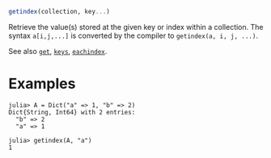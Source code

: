 ```julia
getindex(collection, key...)
```

Retrieve the value(s) stored at the given key or index within a collection. The syntax `a[i,j,...]` is converted by the compiler to `getindex(a, i, j, ...)`.

See also [`get`](@ref), [`keys`](@ref), [`eachindex`](@ref).

# Examples

```jldoctest
julia> A = Dict("a" => 1, "b" => 2)
Dict{String, Int64} with 2 entries:
  "b" => 2
  "a" => 1

julia> getindex(A, "a")
1
```
